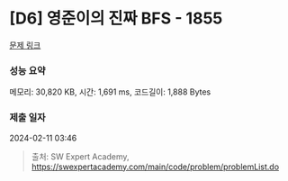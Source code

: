 # [D6] 영준이의 진짜 BFS - 1855 

[문제 링크](https://swexpertacademy.com/main/code/problem/problemDetail.do?contestProbId=AV5LnipaDvwDFAXc) 

### 성능 요약

메모리: 30,820 KB, 시간: 1,691 ms, 코드길이: 1,888 Bytes

### 제출 일자

2024-02-11 03:46



> 출처: SW Expert Academy, https://swexpertacademy.com/main/code/problem/problemList.do